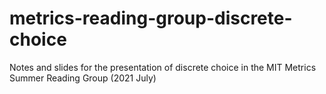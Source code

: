 # metrics-reading-group-discrete-choice
Notes and slides for the presentation of discrete choice in the MIT Metrics Summer Reading Group (2021 July)
